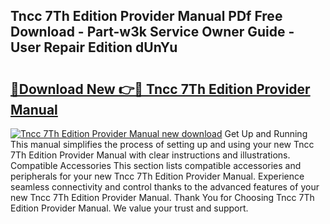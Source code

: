 ## Tncc 7Th Edition Provider Manual PDf Free Download - Part-w3k Service Owner Guide - User Repair Edition dUnYu

# <h2><a href="http://bc79227.oget.top/?id=Tncc+7Th+Edition+Provider+Manual">🔗Download New 👉🔴 Tncc 7Th Edition Provider Manual</a></h2>

[![Tncc 7Th Edition Provider Manual new download](https://i.imgur.com/5g1atiW.png)](http://bc79227.oget.top/?id=Tncc+7Th+Edition+Provider+Manual)
Get Up and Running This manual simplifies the process of setting up and using your new Tncc 7Th Edition Provider Manual with clear instructions and illustrations. Compatible Accessories This section lists compatible accessories and peripherals for your new Tncc 7Th Edition Provider Manual. Experience seamless connectivity and control thanks to the advanced features of your new Tncc 7Th Edition Provider Manual. Thank You for Choosing Tncc 7Th Edition Provider Manual. We value your trust and support.
